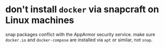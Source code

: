 # don't install `docker` via snapcraft on Linux machines
snap packages conflict with the AppArmor security service.  make sure `docker.io` and `docker-compose` are installed via `apt` or similar, not `snap`.
